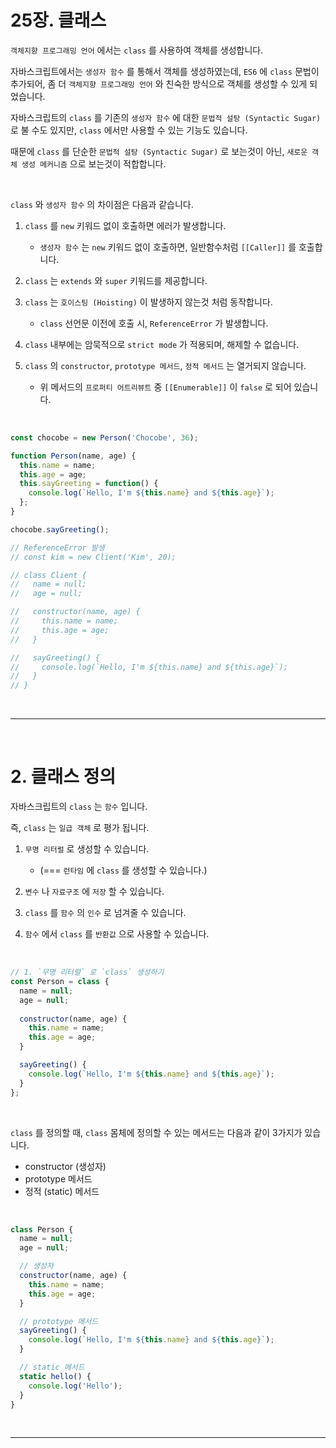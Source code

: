 # 25장. 클래스

`객체지향 프로그래밍 언어` 에서는 `class` 를 사용하여 객체를 생성합니다.

자바스크립트에서는 `생성자 함수` 를 통해서 객체를 생성하였는데, `ES6` 에 `class` 문법이 추가되어, 좀 더 `객체지향 프로그래밍 언어` 와 친숙한 방식으로 객체를 생성할 수 있게 되었습니다.

자바스크립트의 `class` 를 기존의 `생성자 함수` 에 대한 `문법적 설탕 (Syntactic Sugar)` 로 불 수도 있지만, `class` 에서만 사용할 수 있는 기능도 있습니다.

때문에 `class` 를 단순한 `문법적 설탕 (Syntactic Sugar)` 로 보는것이 아닌, `새로운 객체 생성 메커니즘` 으로 보는것이 적합합니다.

<br />

`class` 와 `생성자 함수` 의 차이점은 다음과 같습니다.

1. `class` 를 `new` 키워드 없이 호출하면 에러가 발생합니다.
    * `생성자 함수` 는 `new` 키워드 없이 호출하면, 일반함수처럼 `[[Caller]]` 를 호출합니다.

2. `class` 는 `extends` 와 `super` 키워드를 제공합니다.

3. `class` 는 `호이스팅 (Hoisting)` 이 발생하지 않는것 처럼 동작합니다.
    * `class` 선언문 이전에 호출 시, `ReferenceError` 가 발생합니다.

4. `class` 내부에는 암묵적으로 `strict mode` 가 적용되며, 해제할 수 없습니다.

5. `class` 의 `constructor`, `prototype 메서드`, `정적 메서드` 는 열거되지 않습니다.
    * 위 메서드의 `프로퍼티 어트리뷰트` 중 `[[Enumerable]]` 이 `false` 로 되어 있습니다.

<br />

```javascript
const chocobe = new Person('Chocobe', 36);

function Person(name, age) {
  this.name = name;
  this.age = age;
  this.sayGreeting = function() {
    console.log(`Hello, I'm ${this.name} and ${this.age}`);
  };
}

chocobe.sayGreeting();

// ReferenceError 발생
// const kim = new Client('Kim', 20);

// class Client {
//   name = null;
//   age = null;

//   constructor(name, age) {
//     this.name = name;
//     this.age = age;
//   }

//   sayGreeting() {
//     console.log(`Hello, I'm ${this.name} and ${this.age}`);
//   }
// }
```



<br /><hr /><br />



# 2. 클래스 정의

자바스크립트의 `class` 는 `함수` 입니다.

즉, `class` 는 `일급 객체` 로 평가 됩니다.

1. `무명 리터럴` 로 생성할 수 있습니다.
    * (=== `런타임` 에 `class` 를 생성할 수 있습니다.)

2. `변수` 나 `자료구조` 에 `저장` 할 수 있습니다.

3. `class` 를 `함수` 의 `인수` 로 넘겨줄 수 있습니다.

4. `함수` 에서 `class` 를 `반환값` 으로 사용할 수 있습니다.

<br />

```javascript
// 1. `무명 리터럴` 로 `class` 생성하기
const Person = class {
  name = null;
  age = null;
  
  constructor(name, age) {
    this.name = name;
    this.age = age;
  }

  sayGreeting() {
    console.log(`Hello, I'm ${this.name} and ${this.age}`);
  }
};
```

<br />

`class` 를 정의할 때, `class` 몸체에 정의할 수 있는 메서드는 다음과 같이 3가지가 있습니다.

* constructor (생성자)
* prototype 메서드
* 정적 (static) 메서드

<br />

```javascript
class Person {
  name = null;
  age = null;

  // 생성자
  constructor(name, age) {
    this.name = name;
    this.age = age;
  }

  // prototype 메서드
  sayGreeting() {
    console.log(`Hello, I'm ${this.name} and ${this.age}`);
  }

  // static 메서드
  static hello() {
    console.log('Hello');
  }
}
```



<br /><hr /><br />



